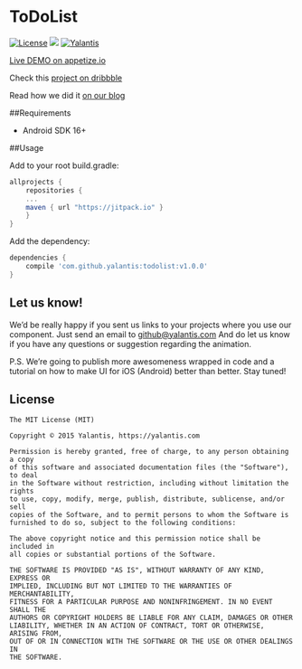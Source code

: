# ToDoList

[![License](http://img.shields.io/badge/license-MIT-green.svg?style=flat)]()
[![](https://jitpack.io/v/yalantis/todolist.svg)](https://jitpack.io/#yalantis/todolist)
[![Yalantis](https://raw.githubusercontent.com/Yalantis/PullToRefresh/develop/PullToRefreshDemo/Resources/badge_dark.png)](https://yalantis.com/?utm_source=github)

[Live DEMO on appetize.io](https://appetize.io/app/c72udvwr5h7rgrbm23y2qrbbfc)

Check this [project on dribbble](https://dribbble.com/shots/2589690-Be-amazing-today)

Read how we did it [on our blog](https://yalantis.com/blog/how-we-used-micro-transitions-for-smooth-android-to-do-list-animations/)

##Requirements
- Android SDK 16+

##Usage

Add to your root build.gradle:
```Groovy
allprojects {
	repositories {
	...
	maven { url "https://jitpack.io" }
	}
}
```

Add the dependency:
```Groovy
dependencies {
	compile 'com.github.yalantis:todolist:v1.0.0'
}
```


## Let us know!

We’d be really happy if you sent us links to your projects where you use our component. Just send an email to github@yalantis.com And do let us know if you have any questions or suggestion regarding the animation. 

P.S. We’re going to publish more awesomeness wrapped in code and a tutorial on how to make UI for iOS (Android) better than better. Stay tuned!

## License

	The MIT License (MIT)

	Copyright © 2015 Yalantis, https://yalantis.com

	Permission is hereby granted, free of charge, to any person obtaining a copy
	of this software and associated documentation files (the "Software"), to deal
	in the Software without restriction, including without limitation the rights
	to use, copy, modify, merge, publish, distribute, sublicense, and/or sell
	copies of the Software, and to permit persons to whom the Software is
	furnished to do so, subject to the following conditions:

	The above copyright notice and this permission notice shall be included in
	all copies or substantial portions of the Software.

	THE SOFTWARE IS PROVIDED "AS IS", WITHOUT WARRANTY OF ANY KIND, EXPRESS OR
	IMPLIED, INCLUDING BUT NOT LIMITED TO THE WARRANTIES OF MERCHANTABILITY,
	FITNESS FOR A PARTICULAR PURPOSE AND NONINFRINGEMENT. IN NO EVENT SHALL THE
	AUTHORS OR COPYRIGHT HOLDERS BE LIABLE FOR ANY CLAIM, DAMAGES OR OTHER
	LIABILITY, WHETHER IN AN ACTION OF CONTRACT, TORT OR OTHERWISE, ARISING FROM,
	OUT OF OR IN CONNECTION WITH THE SOFTWARE OR THE USE OR OTHER DEALINGS IN
	THE SOFTWARE.
